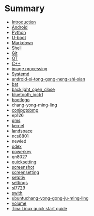 # Summary

* [Introduction](README.md)
* [Android](android.md)
* [Python](python.md)
* [U-boot](u-boot.md)
* [Markdown](markdown.md)
* [Shell](shell.md)
* [Git](git.md)
* [QT](qt.md)
* [C++](c++.md)
* [image processing](image-processing.md)
* [Systemd ](systemd.md)
* [android-xi-tong-gong-neng-shi-xian](android-xi-tong-gong-neng-shi-xian.md)
* [bat](bat.md)
* [backlight\_open\_close](backlightopen-close.md)
* [bluetooth\_ioctrl](bluetoothioctrl.md)
* [bootlogo](bootlogo.md)
* [chang-yong-ming-ling](chang-yong-ming-ling.md)
* [conjpgtobmp](conjpgtobmp.md)
* ep126
* [gms](gms.md)
* [kernel](kernel.md)
* [landspace](landspace.md)
* ncs8801
* newled
* [odex](odex.md)
* [powerkey](powerkey.md)
* qn8027
* [quicksetting](quicksetting.md)
* [screenshot](screenshot.md)
* [screensetting](screensetting.md)
* [setptiv](setptiv.md)
* [settings](settings.md)
* [ sl7729](sl7729.md)
* [swith](swith.md)
* [ubuntuchang-yong-gong-ju-ming-ling](ubuntuchang-yong-gong-ju-ming-ling.md)
* [volume](volume.md)
* [Tina Linux quick start guide](tina-linux-quick-start-guide.md)


